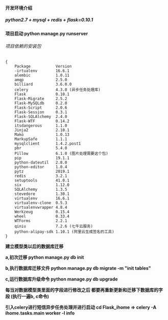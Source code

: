 #### 开发环境介绍

##### python2.7 + mysql + redis + flask=0.10.1 
**项目启动 python manage.py runserver**
###### 项目依赖的安装包

```
{
    Package           Version
    -irtualenv        16.6.1
    alembic           1.0.11
    amqp              2.5.0
    billiard          3.6.0.0
    celery            4.3.0 (异步任务处理库)
    Flask             0.10.1
    Flask-Migrate     2.5.2
    Flask-MySQLdb     0.2.0
    Flask-Script      2.0.6
    Flask-Session     0.3.1
    Flask-SQLAlchemy  2.4.0
    Flask-WTF         0.14.2
    itsdangerous      1.1.0
    Jinja2            2.10.1
    Mako              1.0.13
    MarkupSafe        1.1.1
    mysqlclient       1.4.2.post1
    pbr               5.4.0
    Pillow            6.1.0 (图片处理需要这个包)
    pip               19.1.1
    python-dateutil   2.8.0
    python-editor     1.0.4
    pytz              2019.1
    redis             3.2.1
    setuptools        41.0.1
    six               1.12.0
    SQLAlchemy        1.3.5
    stevedore         1.30.1
    virtualenv        16.6.1
    virtualenv-clone  0.5.3
    virtualenvwrapper 4.8.4
    Werkzeug          0.15.4
    wheel             0.33.4
    WTForms           2.2.1
    qiniu             7.2.6 (七牛云服务)
    python-alipay-sdk 1.10.1 (阿里云生成签名的工具)
}

```

**建立模型类以后的数据库迁移**

**a,初次迁移 python manage.py db init**

**b,执行数据库迁移文件 python manage.py db migrate -m "init tables"**

**c,运行数据库升级命令 python manage.py db upgrade**

**每当对数据模型类里面的字段进行修改之后 都要再重新更新和迁移下数据库的字段 (执行一遍b, c命令)**

**引入celery进行短信异步任务处理并进行启动 cd Flask_ihome => celery -A ihome.tasks.main worker -l info**
